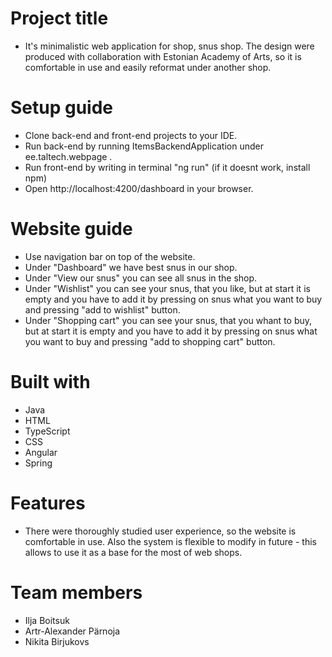 # Project title
* It's minimalistic web application for shop, snus shop. The design were produced with collaboration with Estonian Academy of Arts, so it is comfortable in use and easily reformat under another shop.
# Setup guide
* Clone back-end and front-end projects to your IDE.
* Run back-end by running ItemsBackendApplication under ee.taltech.webpage .
* Run front-end by writing in terminal "ng run" (if it doesnt work, install npm)
* Open http://localhost:4200/dashboard in your browser.
# Website guide
* Use navigation bar on top of the website.
* Under "Dashboard" we have best snus in our shop.
* Under "View our snus" you can see all snus in the shop.
* Under "Wishlist" you can see your snus, that you like, but at start it is empty and you have to add it by pressing on snus what you want to buy and pressing "add to wishlist" button.
* Under "Shopping cart" you can see your snus, that you whant to buy, but at start it is empty and you have to add it by pressing on snus what you want to buy and pressing "add to shopping cart" button.
# Built with
- Java
- HTML
- TypeScript
- CSS
- Angular
- Spring
# Features
* There were thoroughly studied user experience, so the website is comfortable in use. Also the system is flexible to modify in future - this allows to use it as a base for the most of web shops.
# Team members
* Ilja Boitsuk
* Artr-Alexander Pärnoja
* Nikita Birjukovs
